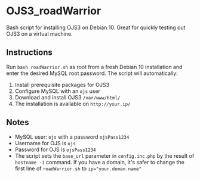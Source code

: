 # OJS3_roadWarrior
Bash script for installing OJS3 on Debian 10. Great for quickly testing out OJS3 on a virtual machine.

## Instructions

Run `bash roadWarrior.sh` as root from a fresh Debian 10 installation and enter the desired MySQL root password. The script will automatically:

1. Install prerequisite packages for OJS3
2. Configure MySQL with an `ojs` user
3. Download and install OJS3 `/var/www/html/`
4. The installation is available on `http://your.ip/`

## Notes

- MySQL user: `ojs` with a password `ojsPass1234`
- Username for OJS is `ojs`
- Password for OJS is `ojsPass1234`
- The script sets the `base_url` parameter in `config.inc.php` by the result of `hostname -I` command. If you have a domain, it's safer to change the first line of `roadWarrior.sh` to `ip="your.doman.name"`
